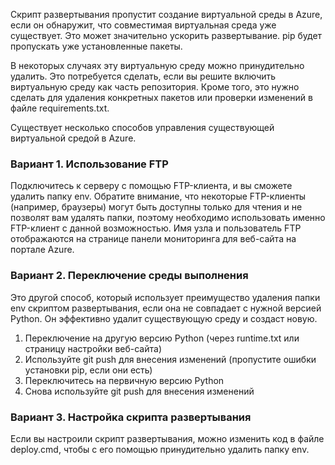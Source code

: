 ﻿Скрипт развертывания пропустит создание виртуальной среды в Azure, если он обнаружит, что совместимая виртуальная среда уже существует.  Это может значительно ускорить развертывание.  pip будет пропускать уже установленные пакеты.

В некоторых случаях эту виртуальную среду можно принудительно удалить.  Это потребуется сделать, если вы решите включить виртуальную среду как часть репозитория.  Кроме того, это нужно сделать для удаления конкретных пакетов или проверки изменений в файле requirements.txt.

Существует несколько способов управления существующей виртуальной средой в Azure.

### Вариант 1. Использование FTP

Подключитесь к серверу с помощью FTP-клиента, и вы сможете удалить папку env.  Обратите внимание, что некоторые FTP-клиенты (например, браузеры) могут быть доступны только для чтения и не позволят вам удалять папки, поэтому необходимо использовать именно FTP-клиент с данной возможностью.  Имя узла и пользователь FTP отображаются на странице панели мониторинга для веб-сайта на портале Azure.

### Вариант 2. Переключение среды выполнения

Это другой способ, который использует преимущество удаления папки env скриптом развертывания, если она не совпадает с нужной версией Python.  Он эффективно удалит существующую среду и создаст новую.

1. Переключение на другую версию Python (через runtime.txt или страницу настройки веб-сайта)
1. Используйте git push для внесения изменений (пропустите ошибки установки pip, если они есть)
1. Переключитесь на первичную версию Python
1. Снова используйте git push для внесения изменений

### Вариант 3. Настройка скрипта развертывания

Если вы настроили скрипт развертывания, можно изменить код в файле deploy.cmd, чтобы с его помощью принудительно удалить папку env.

<!--HONumber=42-->
